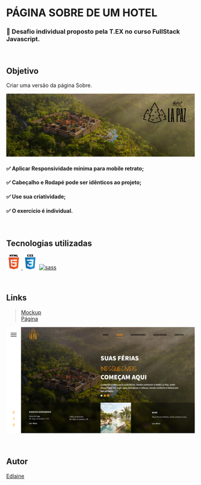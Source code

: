 # **PÁGINA SOBRE DE UM HOTEL**
### 📌 Desafio individual proposto pela T.EX no curso FullStack Javascript.
</br>

## **Objetivo**
<p>
    Criar uma versão da página Sobre.
</p>

![Alt ou título da imagem](./images/banner.png)

#### ✅ Aplicar Responsividade mínima para mobile retrato;  
#### ✅ Cabeçalho e Rodapé pode ser idênticos ao projeto;  
#### ✅ Use sua criatividade;  
#### ✅ O exercício é individual.

</br>

## **Tecnologias utilizadas**

<p align="left"><a href="https://www.w3.org/html/" target="_blank" rel="noreferrer"> <img src="https://raw.githubusercontent.com/devicons/devicon/master/icons/html5/html5-original-wordmark.svg" alt="html5" width="40" height="40"/> </a>  <a href="https://www.w3schools.com/css/" target="_blank" rel="noreferrer"> <img src="https://raw.githubusercontent.com/devicons/devicon/master/icons/css3/css3-original-wordmark.svg" alt="css3" width="40" height="40"/></a> <a href="https://www.w3.org/html/" target="_blank" rel="noreferrer"> <img src="https://cdn.jsdelivr.net/gh/devicons/devicon/icons/sass/sass-original.svg" alt="sass" width="40" height="40"/></a></p>
</br>

## **Links**

> [Mockup](https://www.figma.com/file/xLe34EnFRXKllIEg1Elpry/mockup_hotel_sobre?node-id=0%3A1&t=E8A087FlcVbLeMjd-1)  
> [Página]()

![Site](./images/Foto-Inicial.png)

</br>

## **Autor**

[Edlaine](https://github.com/edlainex)
